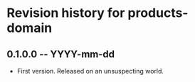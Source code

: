 # Revision history for products-domain

## 0.1.0.0 -- YYYY-mm-dd

* First version. Released on an unsuspecting world.
